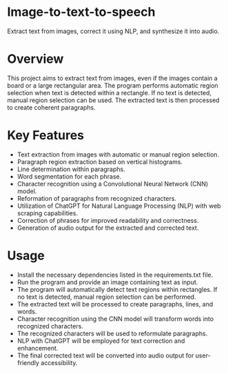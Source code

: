 # Image-to-text-to-speech
Extract text from images, correct it using NLP, and synthesize it into audio.


# Overview
This project aims to extract text from images, even if the images contain a board or a large rectangular area. The program performs automatic region selection when text is detected within a rectangle. If no text is detected, manual region selection can be used. The extracted text is then processed to create coherent paragraphs.

# Key Features
* Text extraction from images with automatic or manual region selection.
* Paragraph region extraction based on vertical histograms.
* Line determination within paragraphs.
* Word segmentation for each phrase.
* Character recognition using a Convolutional Neural Network (CNN) model.
* Reformation of paragraphs from recognized characters.
* Utilization of ChatGPT for Natural Language Processing (NLP) with web scraping capabilities.
* Correction of phrases for improved readability and correctness.
* Generation of audio output for the extracted and corrected text.


# Usage
* Install the necessary dependencies listed in the requirements.txt file.
* Run the program and provide an image containing text as input.
* The program will automatically detect text regions within rectangles. If no text is detected, manual region selection can be performed.
* The extracted text will be processed to create paragraphs, lines, and words.
* Character recognition using the CNN model will transform words into recognized characters.
* The recognized characters will be used to reformulate paragraphs.
* NLP with ChatGPT will be employed for text correction and enhancement.
* The final corrected text will be converted into audio output for user-friendly accessibility.
